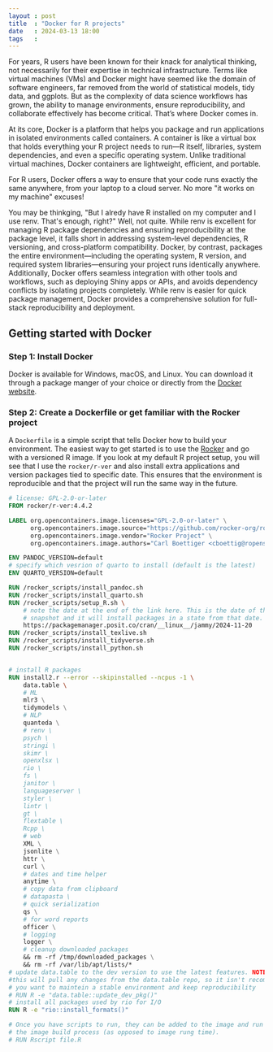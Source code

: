 ```yaml
---
layout : post
title  : "Docker for R projects"
date   : 2024-03-13 18:00
tags   :
---
```


For years, R users have been known for their knack for analytical thinking, not
necessarily for their expertise in technical infrastructure. Terms like virtual
machines (VMs) and Docker might have seemed like the domain of software
engineers, far removed from the world of statistical models, tidy data, and
ggplots. But as the complexity of data science workflows has grown, the ability
to manage environments, ensure reproducibility, and collaborate effectively has
become critical. That’s where Docker comes in.

At its core, Docker is a platform that helps you package and run applications in
isolated environments called containers. A container is like a virtual box that
holds everything your R project needs to run—R itself, libraries, system
dependencies, and even a specific operating system. Unlike traditional virtual
machines, Docker containers are lightweight, efficient, and portable.

For R users, Docker offers a way to ensure that your code runs exactly the same
anywhere, from your laptop to a cloud server. No more "it works on my machine"
excuses!

You may be thinkging, "But I alredy have R installed on my computer and I use
renv. That's enough, right?" Well, not quite. While renv is excellent for
managing R package dependencies and ensuring reproducibility at the package
level, it falls short in addressing system-level dependencies, R versioning, and
cross-platform compatibility. Docker, by contrast, packages the entire
environment—including the operating system, R version, and required system
libraries—ensuring your project runs identically anywhere. Additionally, Docker
offers seamless integration with other tools and workflows, such as deploying
Shiny apps or APIs, and avoids dependency conflicts by isolating projects
completely. While renv is easier for quick package management, Docker provides a
comprehensive solution for full-stack reproducibility and deployment.

## Getting started with Docker

### Step 1: Install Docker

Docker is available for Windows, macOS, and Linux. You can download it through a
package manger of your choice or directly from the [Docker
website](https://www.docker.com).

### Step 2: Create a Dockerfile or get familiar with the Rocker project

A `Dockerfile` is a simple script that tells Docker how to build your
environment. The easiest way to get started is to use the
[Rocker](https://www.rocker-project.org) and go with a versioned R image. If you
look at my default R project setup, you will see that I use the `rocker/r-ver`
and also install extra applications and version packages tied to specific date.
This ensures that the environment is reproducible and that the project will run
the same way in the future.

```Dockerfile
# license: GPL-2.0-or-later
FROM rocker/r-ver:4.4.2

LABEL org.opencontainers.image.licenses="GPL-2.0-or-later" \
      org.opencontainers.image.source="https://github.com/rocker-org/rocker-versioned2" \
      org.opencontainers.image.vendor="Rocker Project" \
      org.opencontainers.image.authors="Carl Boettiger <cboettig@ropensci.org>"

ENV PANDOC_VERSION=default
# specify which vesrion of quarto to install (default is the latest)
ENV QUARTO_VERSION=default

RUN /rocker_scripts/install_pandoc.sh
RUN /rocker_scripts/install_quarto.sh
RUN /rocker_scripts/setup_R.sh \
    # note the date at the end of the link here. This is the date of the P3M
    # snapshot and it will install packages in a state from that date.
    https://packagemanager.posit.co/cran/__linux__/jammy/2024-11-20
RUN /rocker_scripts/install_texlive.sh
RUN /rocker_scripts/install_tidyverse.sh
RUN /rocker_scripts/install_python.sh


# install R packages
RUN install2.r --error --skipinstalled --ncpus -1 \
    data.table \
    # ML
    mlr3 \
    tidymodels \
    # NLP
    quanteda \
    # renv \
    psych \
    stringi \
    skimr \
    openxlsx \
    rio \
    fs \
    janitor \
    languageserver \
    styler \
    lintr \
    gt \
    flextable \
    Rcpp \
    # web
    XML \
    jsonlite \
    httr \
    curl \
    # dates and time helper
    anytime \
    # copy data from clipboard
    # datapasta \
    # quick serialization
    qs \
    # for word reports
    officer \
    # logging
    logger \
    # cleanup downloaded packages
    && rm -rf /tmp/downloaded_packages \
    && rm -rf /var/lib/apt/lists/*
# update data.table to the dev version to use the latest features. NOTE that
#this will pull any changes from the data.table repo, so it isn't recommended if
# you want to maintein a stable environment and keep reproducibility
# RUN R -e "data.table::update_dev_pkg()"
# install all packages used by rio for I/O
RUN R -e "rio::install_formats()"

# Once you have scripts to run, they can be added to the image and run during
# the image build process (as opposed to image rung time).
# RUN Rscript file.R
```

